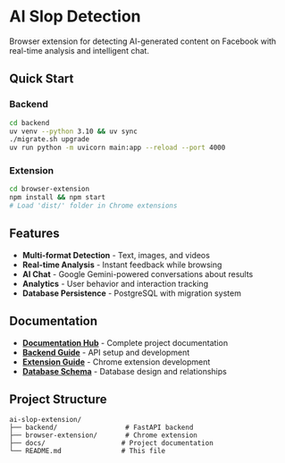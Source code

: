 # AI Slop Detection

Browser extension for detecting AI-generated content on Facebook with real-time analysis and intelligent chat.

## Quick Start

### Backend
```bash
cd backend
uv venv --python 3.10 && uv sync
./migrate.sh upgrade
uv run python -m uvicorn main:app --reload --port 4000
```

### Extension
```bash
cd browser-extension
npm install && npm start
# Load 'dist/' folder in Chrome extensions
```

## Features

- **Multi-format Detection** - Text, images, and videos
- **Real-time Analysis** - Instant feedback while browsing
- **AI Chat** - Google Gemini-powered conversations about results
- **Analytics** - User behavior and interaction tracking
- **Database Persistence** - PostgreSQL with migration system

## Documentation

- **[Documentation Hub](docs/README.md)** - Complete project documentation
- **[Backend Guide](docs/backend-guide.md)** - API setup and development
- **[Extension Guide](docs/extension-guide.md)** - Chrome extension development
- **[Database Schema](docs/database-schema.md)** - Database design and relationships

## Project Structure

```
ai-slop-extension/
├── backend/                 # FastAPI backend
├── browser-extension/       # Chrome extension
├── docs/                   # Project documentation
└── README.md               # This file
```